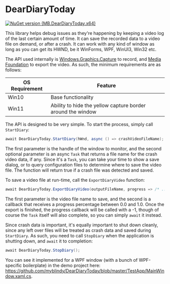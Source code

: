 # DearDiaryToday

[![NuGet version (MB.DearDiaryToday.x64)](https://img.shields.io/nuget/v/MB.DearDiaryToday.x64.svg?style=flat-square)](https://www.nuget.org/packages/MB.DearDiaryToday.x64/)

This library helps debug issues as they're happening by keeping a video log of the last certain amount of time. It can save the recorded data to a video file on demand, or after a crash. It can work with any kind of window as long as you can get its HWND, be it WinForms, WPF, WinUI3, Win32 etc.

The API used internally is [Windows.Graphics.Capture](https://learn.microsoft.com/en-us/uwp/api/windows.graphics.capture?view=winrt-26100) to record, and [Media Foundation](https://learn.microsoft.com/en-us/windows/win32/medfound/microsoft-media-foundation-sdk) to export the video. As such, the minimum requirements are as follows:

|OS Requirement | Feature|
|-|-|
| Win10 | Base functionality|
| Win11 | Ability to hide the yellow capture border around the window |

The API is designed to be very simple. To start the process, simply call `StartDiary`:

```C#
await DearDiaryToday.StartDiary(hWnd, async () => crashVideoFileName);
```

The first parameter is the handle of the window to monitor, and the second optional parameter is an async `Task` that returns a file name for the crash video data, if any. Since it's a `Task`, you can take your time to show a save dialog, or to query configuration files to determine where to save the video file. The function will return true if a crash file was detected and saved.

To save a video file at run-time, call the `ExportDiaryVideo` function:

```C#
await DearDiaryToday.ExportDiaryVideo(outputFileName, progress => /* ... */);
```

The first parameter is the video file name to save, and the second is a callback that receives a progress percentage between 0.0 and 1.0. Once the export is finished, the progress callback will be called with a -1, though of course the `Task` itself will also complete, so you can simply `await` it instead.

Since crash data is important, it's equally important to shut down cleanly, since any left over files will be treated as crash data and saved during `StartDiary`. As such, you need to call `StopDiary` when the application is shutting down, and `await` it to completion:

```C#
await DearDiaryToday.StopDiary();
```

You can see it implemented for a WPF window (with a bunch of WPF-specific boilerplate) in the demo project here: https://github.com/myblindy/DearDiaryToday/blob/master/TestApp/MainWindow.xaml.cs.